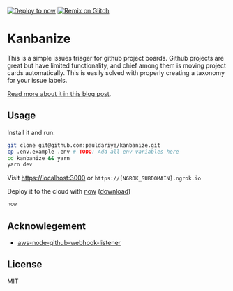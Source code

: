 [![Deploy to now](https://deploy.now.sh/static/button.svg)](https://deploy.now.sh/?repo=https://github.com/pauldariye/kanbanize&env=TOKEN&env=WEBHOOK_SECRET&env=OWNER&env=RESPOSITORY)
[![Remix on Glitch](https://cdn.glitch.com/2703baf2-b643-4da7-ab91-7ee2a2d00b5b%2Fremix-button.svg)](https://glitch.com/edit/#!/remix/https://glitch.com/edit/#!/remix/kanbanize)
# Kanbanize

This is a simple issues triager for github project boards. Github projects are
great but have limited functionality, and chief among them is moving project
cards automatically. This is easily solved with properly creating a taxonomy for
your issue labels. 

[Read more about it in this blog post](https://medium.com/the-andela-way/https-medium-com-the-andela-way-how-to-build-a-power-up-for-your-github-project-board-for-project-344d5b380a68).

## Usage

Install it and run:
```bash
git clone git@github.com:pauldariye/kanbanize.git
cp .env.example .env # TODO: Add all env variables here
cd kanbanize && yarn
yarn dev
```

Visit [https://localhost:3000](https://localhost:3000) or `https://[NGROK_SUBDOMAIN].ngrok.io`

Deploy it to the cloud with [now](https://zeit.co/now) ([download](https://zeit.co/download))
```bash
now
```

## Acknowlegement
- [aws-node-github-webhook-listener](https://github.com/serverless/examples/tree/master/aws-node-github-webhook-listener)

## License
MIT
